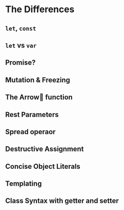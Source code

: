 # The Differences
## `let`, `const`
## `let` vs `var`
## Promise?
## Mutation & Freezing
## The Arrow🏹 function
## Rest Parameters
## Spread operaor
## Destructive Assignment
## Concise Object Literals
## Templating
## Class Syntax with getter and setter